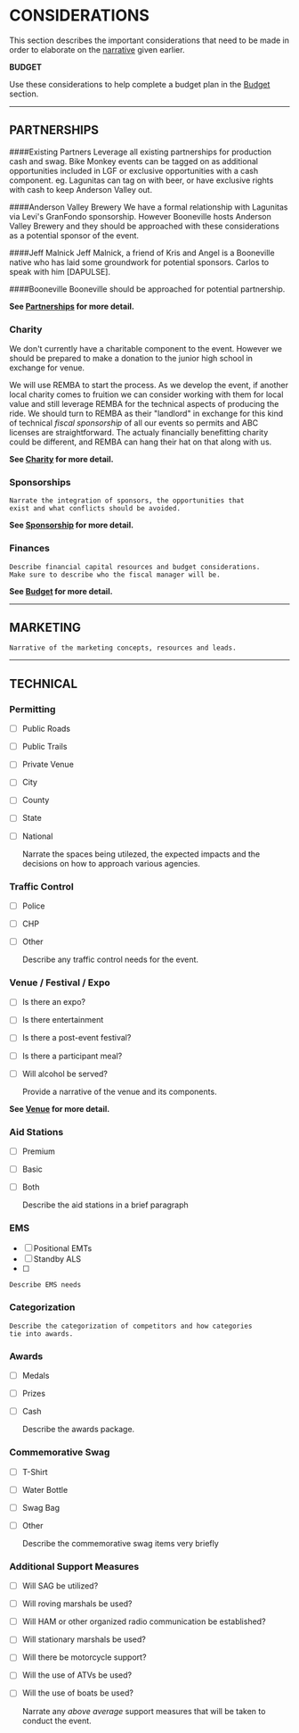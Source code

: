 # CONSIDERATIONS
This section describes the important considerations that need to be made in order to elaborate on the [narrative](/narrative.md) given earlier.

**BUDGET**

Use these considerations to help complete a budget plan in the [Budget](/budget.md) section.

---
## PARTNERSHIPS


####Existing Partners
Leverage all existing partnerships for production cash and swag. Bike Monkey events can be tagged on as additional opportunities included in LGF or exclusive opportunities with a cash component. eg. Lagunitas can tag on with beer, or have exclusive rights with cash to keep Anderson Valley out.

####Anderson Valley Brewery
We have a formal relationship with Lagunitas via Levi's GranFondo sponsorship. However Booneville hosts Anderson Valley Brewery and they should be approached with these considerations as a potential sponsor of the event.

####Jeff Malnick
Jeff Malnick, a friend of Kris and Angel is a Booneville native who has laid some groundwork for potential sponsors. Carlos to speak with him [DAPULSE].

####Booneville
Booneville should be approached for potential partnership.

**See [Partnerships](/partnerships.md) for more detail.**

### Charity

We don't currently have a charitable component to the event. However we should be prepared to make a donation to the junior high school in exchange for venue.

We will use REMBA to start the process. As we develop the event, if another local charity comes to fruition we can consider working with them for local value and still leverage REMBA for the technical aspects of producing the ride. We should turn to REMBA as their "landlord" in exchange for this kind of technical _fiscal sponsorship_ of all our events so permits and ABC licenses are straightforward. The actualy financially benefitting charity could be different, and REMBA can hang their hat on that along with us.

**See [Charity](/charity.md) for more detail.**

### Sponsorships

    Narrate the integration of sponsors, the opportunities that
    exist and what conflicts should be avoided.

**See [Sponsorship](/sponsorship.md) for more detail.**

### Finances

    Describe financial capital resources and budget considerations.
    Make sure to describe who the fiscal manager will be.

**See [Budget](/budget.md) for more detail.**

---
## MARKETING

    Narrative of the marketing concepts, resources and leads.

---
## TECHNICAL

### Permitting
- [ ] Public Roads
- [ ] Public Trails
- [ ] Private Venue
- [ ] City
- [ ] County
- [ ] State
- [ ] National


    Narrate the spaces being utilezed, the expected impacts 
    and the decisions on how to approach various agencies.


### Traffic Control

- [ ] Police
- [ ] CHP
- [ ] Other


    Describe any traffic control needs for the event.


### Venue / Festival / Expo
- [ ] Is there an expo?
- [ ] Is there entertainment
- [ ] Is there a post-event festival?
- [ ] Is there a participant meal?
- [ ] Will alcohol be served?


    Provide a narrative of the venue and its components.

**See [Venue](/venue.md) for more detail.**

### Aid Stations

- [ ] Premium
- [ ] Basic
- [ ] Both


    Describe the aid stations in a brief paragraph


### EMS
- [ ] Positional EMTs
- [ ] Standby ALS
- [ ] 


    Describe EMS needs


### Categorization

    Describe the categorization of competitors and how categories
    tie into awards.


### Awards
- [ ] Medals
- [ ] Prizes
- [ ] Cash


    Describe the awards package.


### Commemorative Swag

- [ ] T-Shirt
- [ ] Water Bottle
- [ ] Swag Bag
- [ ] Other


    Describe the commemorative swag items very briefly


### Additional Support Measures
- [ ] Will SAG be utilized?
- [ ] Will roving marshals be used?
- [ ] Will HAM or other organized radio communication be established?
- [ ] Will stationary marshals be used?
- [ ] Will there be motorcycle support?
- [ ] Will the use of ATVs be used?
- [ ] Will the use of boats be used?


    Narrate any _above average_ support measures that will be taken
    to conduct the event.


